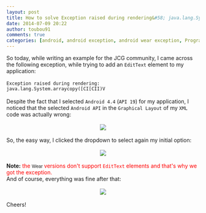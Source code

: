 ```yaml
---
layout: post
title: How to solve Exception raised during rendering&#58; java.lang.System.arraycopy([CI[CII)V in Android
date: 2014-07-09 20:22
author: toubou91
comments: true
categories: [android, android exception, android wear exception, Programming]
---
```

<div dir="ltr" style="text-align:left;"><div dir="ltr" style="text-align:left;"><div dir="ltr" style="text-align:left;">So today, while writing an example for the JCG community, I came across the following exception, while trying to add an <code>EditText</code> element to my  application:  <br /><br /><code>Exception raised during rendering: java.lang.System.arraycopy([CI[CII)V</code><br /><br />Despite the fact that I selected <code>Android 4.4</code> (<code>API 19</code>) for my application, I noticed that the selected <code>Android API</code> in the <code>Graphical Layout</code> of my <code>XML</code> code was actually wrong:  <br /><br /><div class="separator" style="clear:both;text-align:center;"><a href="https://thodorisbais.files.wordpress.com/2014/07/b2c7b-before.png" style="margin-left:1em;margin-right:1em;"><img border="0" src="https://thodorisbais.files.wordpress.com/2014/07/b2c7b-before.png" /></a></div><br />So, the easy way, I clicked the dropdown to select again my initial option: <br /><br /><div class="separator" style="clear:both;text-align:center;"><a href="https://thodorisbais.files.wordpress.com/2014/07/1a501-select_the_correct_api.png" style="margin-left:1em;margin-right:1em;"><img border="0" src="https://thodorisbais.files.wordpress.com/2014/07/1a501-select_the_correct_api.png?w=224" /></a></div></div><br /><b>Note:</b> <span style="color:red;">the </span><code><span style="background-color:white;font-family:Arial, Helvetica, sans-serif;">Wear</span></code><span style="color:red;"> versions don't support </span><code style="color:red;">EditText</code><span style="color:red;"> elements and that's why we got the exception.  </span></div>And of course, everything was fine after that:  <br /><br /><div class="separator" style="clear:both;text-align:center;"><a href="https://thodorisbais.files.wordpress.com/2014/07/b930e-after.png" style="margin-left:1em;margin-right:1em;"><img border="0" src="https://thodorisbais.files.wordpress.com/2014/07/b930e-after.png?w=212" /></a></div><br />Cheers! </div>
